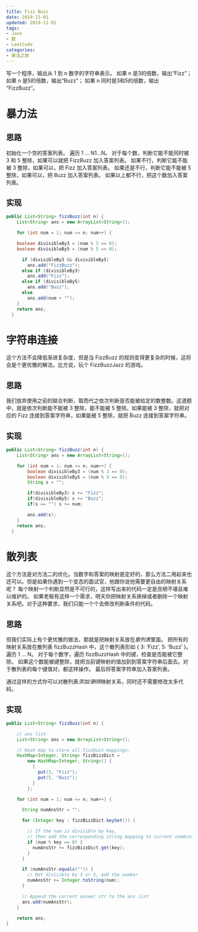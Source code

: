 ```yaml
---
title: Fizz Buzz
date: 2019-11-01
updated: 2019-11-01
tags:
- Java
- 数
- LeetCode
categories:
- 算法之旅
---
```


写一个程序，输出从 1 到 n 数字的字符串表示。
如果 n 是3的倍数，输出“Fizz”；
如果 n 是5的倍数，输出“Buzz”；
如果 n 同时是3和5的倍数，输出 “FizzBuzz”。


# 暴力法
## 思路
初始化一个空的答案列表。
遍历 1 … N1…N。
对于每个数，判断它能不能同时被 3 和 5 整除，如果可以就把 FizzBuzz 加入答案列表。
如果不行，判断它能不能被 3 整除，如果可以，把 Fizz 加入答案列表。
如果还是不行，判断它能不能被 5 整除，如果可以，把 Buzz 加入答案列表。
如果以上都不行，把这个数加入答案列表。

## 实现
```java
public List<String> fizzBuzz(int n) {
    List<String> ans = new ArrayList<String>();

    for (int num = 1; num <= n; num++) {

    boolean divisibleBy3 = (num % 3 == 0);
    boolean divisibleBy5 = (num % 5 == 0);

      if (divisibleBy3 && divisibleBy5)
        ans.add("FizzBuzz");
      else if (divisibleBy3)
        ans.add("Fizz");
      else if (divisibleBy5)
        ans.add("Buzz");
      else 
        ans.add(num + "");
    }
    return ans;
  }
```
# 字符串连接
这个方法不会降低渐进复杂度，但是当 FizzBuzz 的规则变得更复杂的时候，这将会是个更优雅的解法。比方说，玩个 FizzBuzzJazz 的游戏。
## 思路
我们放弃使用之前的联合判断，取而代之依次判断是否能被给定的数整数。这道题中，就是依次判断能不能被 3 整除，能不能被 5 整除。如果能被 3 整除，就把对应的 Fizz 连接到答案字符串，如果能被 5 整除，就把 Buzz 连接到答案字符串。
## 实现
```java
public List<String> fizzBuzz(int n) {
    List<String> ans = new ArrayList<String>();

    for (int num = 1; num <= n; num++) {
        boolean divisibleBy3 = (num % 3 == 0);
        boolean divisibleBy5 = (num % 5 == 0);
        String s = "";

        if(divisibleBy3) s += "Fizz";
        if(divisibleBy5) s += "Buzz";
        if(s == "") s += num;

        ans.add(s);
    }
    return ans;
  }
```
# 散列表
这个方法是对方法二的优化。当数字和答案的映射是定好的，那么方法二用起来也还可以。但是如果你遇到一个变态的面试官，他跟你说他需要更自由的映射关系呢？
每个映射一个判断显然是不可行的，这样写出来的代码一定是丑陋不堪且难以维护的。
如果老板有这样一个需求，明天你把映射关系换掉或者删除一个映射关系吧。对于这种要求，我们只能一个个去修改判断条件的代码。
## 思路
但我们实际上有个更优雅的做法，那就是把映射关系放在*散列表*里面。
把所有的映射关系放在散列表 fizzBuzzHash 中，这个散列表形如 { 3: ‘Fizz’, 5: ‘Buzz’ }。
遍历 1 … N。
对于每个数字，遍历 fizzBuzzHash 中的键，检查是否能被它整除。
如果这个数能被键整除，就把当前键映射的值加到到答案字符串后面去。对于散列表的每个键值对，都这样操作。
最后将答案字符串加入答案列表。

通过这样的方式你可以对散列表*添加/删除*映射关系，同时还不需要修改太多代码。

## 实现
```java
public List<String> fizzBuzz(int n) {

    // ans list
    List<String> ans = new ArrayList<String>();

    // Hash map to store all fizzbuzz mappings.
    HashMap<Integer, String> fizzBizzDict =
        new HashMap<Integer, String>() {
          {
            put(3, "Fizz");
            put(5, "Buzz");
          }
        };

    for (int num = 1; num <= n; num++) {

      String numAnsStr = "";

      for (Integer key : fizzBizzDict.keySet()) {

        // If the num is divisible by key,
        // then add the corresponding string mapping to current numAnsStr
        if (num % key == 0) {
          numAnsStr += fizzBizzDict.get(key);
        }
      }

      if (numAnsStr.equals("")) {
        // Not divisible by 3 or 5, add the number
        numAnsStr += Integer.toString(num);
      }

      // Append the current answer str to the ans list
      ans.add(numAnsStr);
    }

    return ans;
}
```
